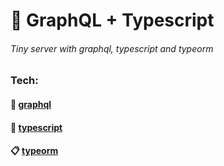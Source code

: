 # 👀 GraphQL + Typescript

###### Tiny server with graphql, typescript and typeorm

### Tech:

#### 🐧 [graphql](https://graphql.org/)

#### 🤞 [typescript](https://www.typescriptlang.org/)

#### 📋 [typeorm](https://typeorm.io/)

